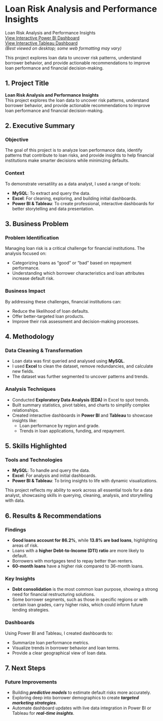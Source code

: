# **Loan Risk Analysis and Performance Insights**

Loan Risk Analysis and Performance Insights  
[View Interactive Power BI Dashboard](https://project.novypro.com/0rX4aj)  
[View Interactive Tableau Dashboard](https://public.tableau.com/views/LoanRiskAnalyticsandPerformanceInsights/SUMMARY?:language=en-US&:sid=&:redirect=auth&:display_count=n&:origin=viz_share_link)  
*(Best viewed on desktop; some web formatting may vary)*



This project explores loan data to uncover risk patterns, understand borrower behavior, and provide actionable recommendations to improve loan performance and financial decision-making.

## **1. Project Title**  
**Loan Risk Analysis and Performance Insights**  
This project explores the  loan data to uncover risk patterns, understand borrower behavior, and provide actionable recommendations to improve loan performance and financial decision-making.



## **2. Executive Summary**  
### **Objective**  
The goal of this project is to analyze loan performance data, identify patterns that contribute to loan risks, and provide insights to help financial institutions make smarter decisions while minimizing defaults.  

### **Context**  
To demonstrate versatility as a data analyst, I used a range of tools:  
- **MySQL**: To extract and query the data.  
- **Excel**: For cleaning, exploring, and building initial dashboards.  
- **Power BI & Tableau**: To create professional, interactive dashboards for better storytelling and data presentation.  



## **3. Business Problem**  
### **Problem Identification**  
Managing loan risk is a critical challenge for financial institutions. The analysis focused on:  
- Categorizing loans as “good” or “bad” based on repayment performance.  
- Understanding which borrower characteristics and loan attributes increase default risk.  

### **Business Impact**  
By addressing these challenges, financial institutions can:  
- Reduce the likelihood of loan defaults.  
- Offer better-targeted loan products.  
- Improve their risk assessment and decision-making processes.  



## **4. Methodology**  
### **Data Cleaning & Transformation**  
- Loan data was first queried and analysed using **MySQL**.  
- I used **Excel** to clean the dataset, remove redundancies, and calculate new fields.  
- The dataset was further segmented to uncover patterns and trends.  

### **Analysis Techniques**  
- Conducted **Exploratory Data Analysis (EDA)** in Excel to spot trends.  
- Built summary statistics, pivot tables, and charts to simplify complex relationships.  
- Created interactive dashboards in **Power BI** and **Tableau** to showcase insights like:  
  - Loan performance by region and grade.  
  - Trends in loan applications, funding, and repayment.  



## **5. Skills Highlighted**  
### **Tools and Technologies**  
- **MySQL**: To handle and query the data.  
- **Excel**: For analysis and initial dashboards.  
- **Power BI & Tableau**: To bring insights to life with dynamic visualizations.  

This project reflects my ability to work across all essential tools for a data analyst, showcasing skills in querying, cleaning, analysis, and storytelling with data.



## **6. Results & Recommendations**  
### **Findings**  
- **Good loans account for 86.2%**, while **13.8% are bad loans**, highlighting areas of risk.  
- Loans with a **higher Debt-to-Income (DTI) ratio** are more likely to default.  
- Borrowers with mortgages tend to repay better than renters.  
- **60-month loans** have a higher risk compared to 36-month loans.  

### **Key Insights**  
- **Debt consolidation** is the most common loan purpose, showing a strong need for financial restructuring solutions.  
- Some borrower segments, such as those in specific regions or with certain loan grades, carry higher risks, which could inform future lending strategies.  

### **Dashboards**  
Using Power BI and Tableau, I created dashboards to:  
- Summarize loan performance metrics.  
- Visualize trends in borrower behavior and loan terms.  
- Provide a clear geographical view of loan data.  



## **7. Next Steps**  
### **Future Improvements**  
- Building ***predictive models*** to estimate default risks more accurately.  
- Exploring deep into borrower demographics to create ***targeted marketing strategies***.  
- Automate dashboard updates with live data integration in Power BI or Tableau for ***real-time insights***.  



 

